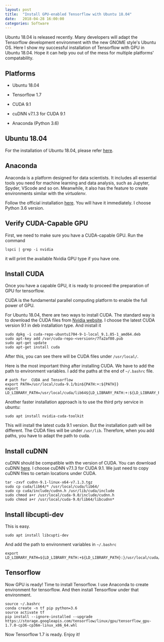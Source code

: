 ```yaml
---
layout: post
title:  "Install GPU-enabled Tensorflow with Ubuntu 18.04"
date:   2018-04-28 16:00:00
categories: Software
---
```


Ubuntu 18.04 is released recently. Many developers will adapt the Tensorflow development environment with the new GNOME style's Ubuntu OS. Here I show my successful installation of Tensorflow with GPU in Ubuntu 18.04. Hope it can help you out of the mess for multiple platforms' compatability.

## Platforms

- Ubuntu 18.04

- Tensorflow 1.7

- CUDA 9.1

- cuDNN v7.1.3 for CUDA 9.1

- Anaconda (Python 3.6)

## Ubuntu 18.04

For the installation of Ubuntu 18.04, please refer [here](https://tutorials.ubuntu.com/tutorial/tutorial-install-ubuntu-desktop?_ga=2.151141374.653516307.1524945589-1651284035.1524945589#0).

## Anaconda

Anaconda is a platform designed for data scientists. It includes all essential tools you need for machine learning and data analysis, such as Jupyter, Spyder, VScode and so on. Meanwhile, it also has the feature to create environments similar with the *virtualenv*.

Follow the official installation [here](https://www.anaconda.com/download/#linux). You will have it immediately. I choose Python 3.6 version.

## Verify CUDA-Capable GPU

First, we need to make sure you have a CUDA-capable GPU. Run the command

```
lspci | grep -i nvidia
```

it will print the available Nvidia GPU type if you have one.

## Install CUDA

Once you have a capable GPU, it is ready to proceed the preparation of GPU for tensorflow.

CUDA is the fundamental parallel computing platform to enable the full power of GPU.

For Ubuntu 18.04, there are two ways to install CUDA. The standard way is to download the CUDA files from [Nvidia website](https://developer.nvidia.com/cuda-downloads?target_os=Linux&target_arch=x86_64&target_distro=Ubuntu&target_version=1704&target_type=deblocal). I choose the latest CUDA version 9.1 in deb installation type. And inistall it

```
sudo dpkg -i cuda-repo-ubuntu1704-9-1-local_9.1.85-1_amd64.deb
sudo apt-key add /var/cuda-repo-<version>/7fa2af80.pub
sudo apt-get update
sudo apt-get install cuda
```

After this, you can see there will be CUDA files under `/usr/local/`.

Here is the most important thing after installing CUDA. We have to add the path to environment variables. I add the paths at the end of `~/.bashrc` file.

```
# path for  CUDA and Tensorflow
export PATH=/usr/local/cuda-9.1/bin${PATH:+:${PATH}}
export LD_LIBRARY_PATH=/usr/local/cuda/lib64${LD_LIBRARY_PATH:+:${LD_LIBRARY_PATH}}
```

Another faster installation approach is to use the third prty service in ubuntu:

```
sudo apt install nvidia-cuda-toolkit
```

This will install the latest cuda 9.1 version. But the installation path will be different. The CUDA files will be under `/usr/lib`. Therefore, when you add paths, you have to adapt the path to cuda.

## Install cuDNN 

cuDNN should be compatible with the version of CUDA. You can download cuDNN [here](https://developer.nvidia.com/rdp/cudnn-download). I choose cuDNN v7.1.3 for CUDA 9.1. We just need to copy cuDNN files to certain locations under CUDA.

```
tar -zxvf cudnn-9.1-linux-x64-v7.1.3.tgz 
sudo cp cuda/lib64/* /usr/local/cuda/lib64/
sudo cp cuda/include/cudnn.h /usr/lib/cuda/include
sudo chmod a+r /usr/local/cuda-9.0/include/cudnn.h
sudo chmod a+r /usr/local/cuda-9.0/lib64/libcudnn*
```

## Install libcupti-dev

This is easy.

```
sudo apt install libcupti-dev
```

And add the path to environment variables in `~/.bashrc`

```
export LD_LIBRARY_PATH=${LD_LIBRARY_PATH:+${LD_LIBRARY_PATH}:}/usr/local/cuda/extras/CUPTI/lib64
```

## Tensorflow

Now GPU is ready! Time to install Tensorflow. I use Anaconda to create environment for tensorflow. And then install Tensorflow under that environment.

```
source ~/.bashrc
conda create -n tf pip python=3.6
source activate tf
pip install --ignore-installed --upgrade https://storage.googleapis.com/tensorflow/linux/gpu/tensorflow_gpu-1.7.0-cp36-cp36m-linux_x86_64.whl
```

Now Tensorflow 1.7 is ready. Enjoy it!







